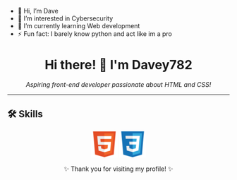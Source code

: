 - 👋 Hi, I’m Dave
- 👀 I’m interested in Cybersecurity
- 🌱 I’m currently learning Web development
- ⚡ Fun fact: I barely know python and act like im a pro

<h1 align="center">Hi there! 👋 I'm Davey782</h1>

<p align="center">
  <i>Aspiring front-end developer passionate about HTML and CSS!</i>
</p>

---

## 🛠 Skills

<p align="center">
  <img src="https://raw.githubusercontent.com/devicons/devicon/master/icons/html5/html5-original.svg" alt="HTML5" width="60" height="60"/>
  <img src="https://raw.githubusercontent.com/devicons/devicon/master/icons/css3/css3-original.svg" alt="CSS3" width="60" height="60"/>
</p>

<p align="center">
  ✨ Thank you for visiting my profile! ✨
</p>

